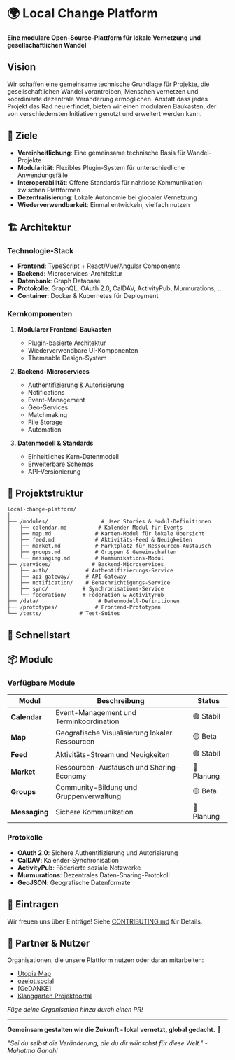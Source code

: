 # 🌍 Local Change Platform

**Eine modulare Open-Source-Plattform für lokale Vernetzung und gesellschaftlichen Wandel**

## Vision

Wir schaffen eine gemeinsame technische Grundlage für Projekte, die gesellschaftlichen Wandel vorantreiben, Menschen vernetzen und koordinierte dezentrale Veränderung ermöglichen. Anstatt dass jedes Projekt das Rad neu erfindet, bieten wir einen modularen Baukasten, der von verschiedensten Initiativen genutzt und erweitert werden kann.

## 🎯 Ziele

- **Vereinheitlichung**: Eine gemeinsame technische Basis für Wandel-Projekte
- **Modularität**: Flexibles Plugin-System für unterschiedliche Anwendungsfälle
- **Interoperabilität**: Offene Standards für nahtlose Kommunikation zwischen Plattformen
- **Dezentralisierung**: Lokale Autonomie bei globaler Vernetzung
- **Wiederverwendbarkeit**: Einmal entwickeln, vielfach nutzen

## 🏗️ Architektur

### Technologie-Stack

- **Frontend**: TypeScript + React/Vue/Angular Components
- **Backend**: Microservices-Architektur
- **Datenbank**: Graph Database
- **Protokolle**: GraphQL, OAuth 2.0, CalDAV, ActivityPub, Murmurations, ...
- **Container**: Docker & Kubernetes für Deployment

### Kernkomponenten

1. **Modularer Frontend-Baukasten**
   - Plugin-basierte Architektur
   - Wiederverwendbare UI-Komponenten
   - Themeable Design-System

2. **Backend-Microservices**
   - Authentifizierung & Autorisierung
   - Notifications
   - Event-Management
   - Geo-Services
   - Matchmaking
   - File Storage
   - Automation

3. **Datenmodell & Standards**
   - Einheitliches Kern-Datenmodell
   - Erweiterbare Schemas
   - API-Versionierung

## 📁 Projektstruktur

```
local-change-platform/
│
├── /modules/                 # User Stories & Modul-Definitionen
│   ├── calendar.md          # Kalender-Modul für Events
│   ├── map.md              # Karten-Modul für lokale Übersicht
│   ├── feed.md             # Aktivitäts-Feed & Neuigkeiten
│   ├── market.md           # Marktplatz für Ressourcen-Austausch
│   ├── groups.md           # Gruppen & Gemeinschaften
│   └── messaging.md        # Kommunikations-Modul
├── /services/             # Backend-Microservices
│   ├── auth/            # Authentifizierungs-Service
│   ├── api-gateway/     # API-Gateway
│   ├── notification/    # Benachrichtigungs-Service
│   ├── sync/           # Synchronisations-Service
│   └── federation/     # Föderation & ActivityPub
├── /data/                   # Datenmodell-Definitionen
├── /prototypes/            # Frontend-Prototypen
└── /tests/            # Test-Suites
```

## 🚀 Schnellstart

## 📦 Module

### Verfügbare Module

| Modul | Beschreibung | Status |
|-------|--------------|--------|
| **Calendar** | Event-Management und Terminkoordination | 🟢 Stabil |
| **Map** | Geografische Visualisierung lokaler Ressourcen | 🟡 Beta |
| **Feed** | Aktivitäts-Stream und Neuigkeiten | 🟢 Stabil |
| **Market** | Ressourcen-Austausch und Sharing-Economy | 🔴 Planung |
| **Groups** | Community-Bildung und Gruppenverwaltung | 🟡 Beta |
| **Messaging** | Sichere Kommunikation | 🔴 Planung |

### Protokolle

- **OAuth 2.0**: Sichere Authentifizierung und Autorisierung
- **CalDAV**: Kalender-Synchronisation
- **ActivityPub**: Föderierte soziale Netzwerke
- **Murmurations**: Dezentrales Daten-Sharing-Protokoll
- **GeoJSON**: Geografische Datenformate


## 👥 Eintragen

Wir freuen uns über Einträge! Siehe [CONTRIBUTING.md](CONTRIBUTING.md) für Details.

## 🤝 Partner & Nutzer

Organisationen, die unsere Plattform nutzen oder daran mitarbeiten:

- [Utopia Map](https://github.com/utopia-os/utopia-map/)
- [ozelot.social](https://github.com/Ocelot-Social-Community/ocelot.social)
- [GeDANKE]
- [Klanggarten Projektportal](https://github.com/klangarten1/projekt-portal)

*Füge deine Organisation hinzu durch einen PR!*

---

**Gemeinsam gestalten wir die Zukunft - lokal vernetzt, global gedacht.** 🌱

*"Sei du selbst die Veränderung, die du dir wünschst für diese Welt." - Mahatma Gandhi*
